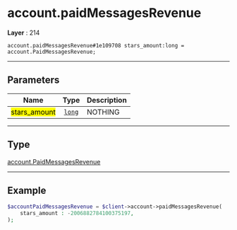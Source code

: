 # account.paidMessagesRevenue

**Layer** : 214

```tl
account.paidMessagesRevenue#1e109708 stars_amount:long = account.PaidMessagesRevenue;
```

---

## Parameters

| Name | Type | Description |
| :---: | :---: | :--- |
| <mark>stars_amount</mark> | [`long`](type/long) | NOTHING |

---

## Type

[account.PaidMessagesRevenue](type/account.PaidMessagesRevenue)

---

## Example

```php
$accountPaidMessagesRevenue = $client->account->paidMessagesRevenue(
	stars_amount : -2006882784100375197,
);
```
